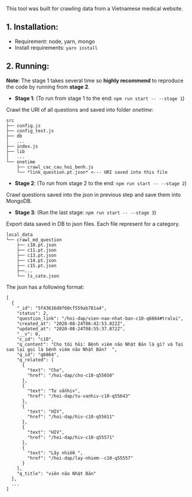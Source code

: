 This tool was built for crawling data from a Vietnamese medical website.

## 1. Installation:

- Requirement: node, yarn, mongo
- Install requirements: ``` yarn install ```

## 2. Running:

**Note**: The stage 1 takes several time so **highly recommend** to reproduce the code by running from **stage 2**.

- **Stage 1**: (To run from stage 1 to the end: ```npm run start -- --stage 1```)

Crawl the URI of all questions and saved into folder *onetime*:

```
src
├── config.js
├── config_test.js
├── db
│   ...
├── index.js
├── lib
│   ...
└── onetime
    ├── crawl_cac_cau_hoi_benh.js
    └── *link_question.pt.json* <--- URI saved into this file
```
- **Stage 2**: (To run from stage 2 to the end: ```npm run start -- --stage 2```)

Crawl questions saved into the json in previous step and save them into MongoDB.

- **Stage 3**: (Run the last stage: ```npm run start -- --stage 3```)

Export data saved in DB to json files. Each file represent for a category.
```
local_data
└── crawl_md_question
    ├── c10.pt.json
    ├── c11.pt.json
    ├── c13.pt.json
    ├── c14.pt.json
    ├── c15.pt.json
    ├──...
    └── ls_cate.json
```

The json has a following format:

```
[
  {
    "_id": "5f43616d8f60cf559ab781a4",
    "status": 2,
    "question_link": "/hoi-dap/vien-nao-nhat-ban-c10-q6864#traloi",
    "created_at": "2020-08-24T06:42:53.022Z",
    "updated_at": "2020-08-24T08:55:37.872Z",
    "__v": 0,
    "c_id": "c10",
    "q_content": "Cho tôi hỏi: Bệnh viêm não Nhật Bản là gì? và Tại sao lại gọi là bệnh viêm não Nhật Bản?  ",
    "q_id": "q6864",
    "q_related": [
      {
        "text": "Cho",
        "href": "/hoi-dap/cho-c10-q55650"
      },
      {
        "text": "Tư vấnhiv",
        "href": "/hoi-dap/tu-vanhiv-c10-q55643"
      },
      {
        "text": "HIV",
        "href": "/hoi-dap/hiv-c10-q55611"
      },
      {
        "text": "HIV",
        "href": "/hoi-dap/hiv-c10-q55571"
      },
      {
        "text": "Lây nhiễm ",
        "href": "/hoi-dap/lay-nhiem--c10-q55557"
      }
    ],
    "q_title": "viên não Nhật Bản"
  },
  ...
]
```
